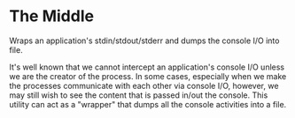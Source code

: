 # The Middle

Wraps an application's stdin/stdout/stderr and dumps the console I/O into file.

It's well known that we cannot intercept an application's console I/O unless we are the creator of the process. In some cases, especially when we make the processes communicate with each other via console I/O, however, we may still wish to see the content that is passed in/out the console. This utility can act as a "wrapper" that dumps all the console activities into a file.

